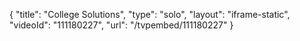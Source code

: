 {
    "title": "College Solutions",
    "type": "solo",
    "layout": "iframe-static",
    "videoId": "111180227",
    "url": "\/tvpembed\/111180227"
}